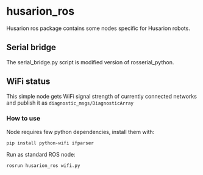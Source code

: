 # husarion_ros

Husarion ros package contains some nodes specific for Husarion robots.

## Serial bridge

The serial_bridge.py script is modified version of rosserial_python.

## WiFi status

This simple node gets WiFi signal strength  of currently connected networks and publish it as `diagnostic_msgs/DiagnosticArray`

### How to use

Node requires few python dependencies, install them with:

```
pip install python-wifi ifparser
```

Run as standard ROS node:

```
rosrun husarion_ros wifi.py
```
